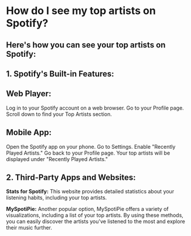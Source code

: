 # How do I see my top artists on Spotify?

## Here's how you can see your top artists on Spotify:

## 1. Spotify's Built-in Features:

## Web Player:

Log in to your Spotify account on a web browser.
Go to your Profile page.
Scroll down to find your Top Artists section.

## Mobile App:

Open the Spotify app on your phone.
Go to Settings.
Enable "Recently Played Artists."
Go back to your Profile page.
Your top artists will be displayed under "Recently Played Artists."

## 2. Third-Party Apps and Websites:

**Stats for Spotify:** This website provides detailed statistics about your listening habits, including your top artists.

**MySpotiPie:** Another popular option, MySpotiPie offers a variety of visualizations, including a list of your top artists.
By using these methods, you can easily discover the artists you've listened to the most and explore their music further.

